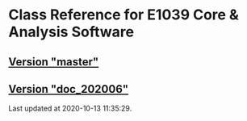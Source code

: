 # Class Reference for E1039 Core & Analysis Software
## [Version "master"](master/)
## [Version "doc_202006"](doc_202006/)
Last updated at 2020-10-13 11:35:29.
